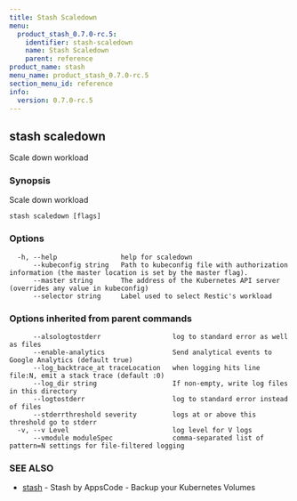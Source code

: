 ```yaml
---
title: Stash Scaledown
menu:
  product_stash_0.7.0-rc.5:
    identifier: stash-scaledown
    name: Stash Scaledown
    parent: reference
product_name: stash
menu_name: product_stash_0.7.0-rc.5
section_menu_id: reference
info:
  version: 0.7.0-rc.5
---
```


## stash scaledown

Scale down workload

### Synopsis

Scale down workload

```
stash scaledown [flags]
```

### Options

```
  -h, --help                help for scaledown
      --kubeconfig string   Path to kubeconfig file with authorization information (the master location is set by the master flag).
      --master string       The address of the Kubernetes API server (overrides any value in kubeconfig)
      --selector string     Label used to select Restic's workload
```

### Options inherited from parent commands

```
      --alsologtostderr                  log to standard error as well as files
      --enable-analytics                 Send analytical events to Google Analytics (default true)
      --log_backtrace_at traceLocation   when logging hits line file:N, emit a stack trace (default :0)
      --log_dir string                   If non-empty, write log files in this directory
      --logtostderr                      log to standard error instead of files
      --stderrthreshold severity         logs at or above this threshold go to stderr
  -v, --v Level                          log level for V logs
      --vmodule moduleSpec               comma-separated list of pattern=N settings for file-filtered logging
```

### SEE ALSO

* [stash](/products/stash/0.7.0-rc.5/reference/stash)	 - Stash by AppsCode - Backup your Kubernetes Volumes

